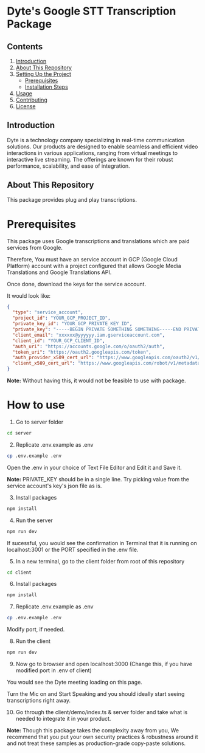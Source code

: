 # Dyte's Google STT Transcription Package

## Contents
1. [Introduction](#introduction)
2. [About This Repository](#about-this-repository)
3. [Setting Up the Project](#setting-up-the-project)
   - [Prerequisites](#prerequisites)
   - [Installation Steps](#installation-steps)
4. [Usage](#usage)
5. [Contributing](#contributing)
6. [License](#license)

## Introduction
Dyte is a technology company specializing in real-time communication solutions. Our products are designed to enable seamless and efficient video interactions in various applications, ranging from virtual meetings to interactive live streaming. The offerings are known for their robust performance, scalability, and ease of integration.

## About This Repository
This package provides plug and play transcriptions.

# Prerequisites

This package uses Google transcriptions and translations which are paid services from Google.

Therefore, You must have an service account in GCP (Google Cloud Platform) account with a project configured that allows Google Media Translations and Google Translations API.

Once done, download the keys for the service account.

It would look like:

```json
{
  "type": "service_account",
  "project_id": "YOUR_GCP_PROJECT_ID",
  "private_key_id": "YOUR_GCP_PRIVATE_KEY_ID",
  "private_key": "-----BEGIN PRIVATE SOMETHING SOMETHING-----END PRIVATE KEY-----\n",
  "client_email": "xxxxxx@yyyyyy.iam.gserviceaccount.com",
  "client_id": "YOUR_GCP_CLIENT_ID",
  "auth_uri": "https://accounts.google.com/o/oauth2/auth",
  "token_uri": "https://oauth2.googleapis.com/token",
  "auth_provider_x509_cert_url": "https://www.googleapis.com/oauth2/v1/certs",
  "client_x509_cert_url": "https://www.googleapis.com/robot/v1/metadata/x509/xxxxx%40yyyyy.iam.gserviceaccount.com"
}

```

<b>Note:</b> Without having this, it would not be feasible to use with package.


# How to use

1. Go to server folder
```sh
cd server
```
2. Replicate .env.example as .env
```sh
cp .env.example .env
```

Open the .env in your choice of Text File Editor and Edit it and Save it.

<b>Note:</b> PRIVATE_KEY should be in a single line. Try picking value from the service account's key's json file as is.

3. Install packages
```sh
npm install
```
4. Run the server
```sh
npm run dev
```

If sucessful, you would see the confirmation in Terminal that it is running on localhost:3001 or the PORT specified in the .env file.

5. In a new terminal, go to the client folder from root of this repository

```sh
cd client
```

6. Install packages
```sh
npm install
```

7. Replicate .env.example as .env
```sh
cp .env.example .env
```
Modify port, if needed.

8. Run the client
```sh
npm run dev
```

9. Now go to browser and open localhost:3000 (Change this, if you have modified port in .env of client)

You would see the Dyte meeting loading on this page.

Turn the Mic on and Start Speaking and you should ideally start seeing transcriptions right away.

10. Go through the client/demo/index.ts & server folder and take what is needed to integrate it in your product.

<b>Note:</b> Though this package takes the complexity away from you, We recommend that you put your own security practices & robustness around it and not treat these samples as production-grade copy-paste solutions.


